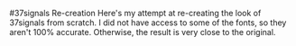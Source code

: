 #37signals Re-creation
Here's my attempt at re-creating the look of 37signals from scratch. I did not have access to some of the fonts, so they aren't 100% accurate. Otherwise, the result is very close to the original.
